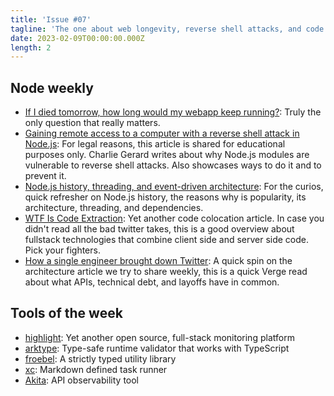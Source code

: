 ```yaml
---
title: 'Issue #07'
tagline: 'The one about web longevity, reverse shell attacks, and code extraction'
date: 2023-02-09T00:00:00.000Z
length: 2
---
```


## Node weekly

* [If I died tomorrow, how long would my webapp keep running?](https://dub.sh/tARu5Xx): Truly the only question that really matters.
* [Gaining remote access to a computer with a reverse shell attack in Node.js](https://dub.sh/7bhbj4B): For legal reasons, this article is shared for educational purposes only. Charlie Gerard writes about why Node.js modules are vulnerable to reverse shell attacks. Also showcases ways to do it and to prevent it.
* [Node.js history, threading, and event-driven architecture](https://dub.sh/7tmIbL3): For the curios, quick refresher on Node.js history, the reasons why is popularity, its architecture, threading, and dependencies.
* [WTF Is Code Extraction](https://dub.sh/8cw1yts): Yet another code colocation article. In case you didn't read all the bad twitter takes, this is a good overview about fullstack technologies that combine client side and server side code. Pick your fighters.
* [How a single engineer brought down Twitter](https://dub.sh/AGGMEew): A quick spin on the architecture article we try to share weekly, this is a quick Verge read about what APIs, technical debt, and layoffs have in common.

## Tools of the week

* [highlight](https://dub.sh/DpIVKHT): Yet another open source, full-stack monitoring platform
* [arktype](https://dub.sh/GY9MQPZ): Type-safe runtime validator that works with TypeScript
* [froebel](https://dub.sh/wW03P20): A strictly typed utility library
* [xc](https://dub.sh/NZuhgGh): Markdown defined task runner
* [Akita](https://dub.sh/j6PfjaX): API observability tool
